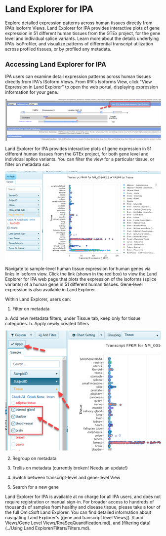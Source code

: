 # Land Explorer for IPA

Explore detailed expression patterns across human tissues directly from IPA’s Isoform Views. Land Explorer for IPA provides interactive plots  of gene expression in 51 different human tissues from the GTEx project, for the gene level and individual splice variants. Learn more about the details underlying IPA’s IsoProfiler, and visualize patterns of differential transcript utilization across profiled tissues, or by profiled any metadata.

## Accessing Land Explorer for IPA

IPA users can examine detail expression patterns across human tissues directly from IPA's ISoform Views.
From IPA's Isoforms View, click "View Expression in Land Explorer" to open the web portal, displaying expression information for your gene.

![image_Isoforms2GTEx](../images/Isoforms2GTEx.png)

Land Explorer for IPA provides interactive plots of gene expression in 51 different human tissues from the GTEx project, for both gene level and individual splice variants. You can filter the view for a particular tissue, or filter on metadata suc

![image_ipa_in_landexplorer](../images/Ipa_in_landexplorer.png)

Navigate to sample-level human tissue expression for human genes via links in isoform view. Click the link (shown in the red box) to view the Land Explorer for IPA web page that plots the expression of the isoforms (splice variants) of a human gene in 51 different human tissues. Gene-level expression is also available in Land Explorer.

Within Land Explorer, users can:
1.	Filter on metadata

a.	Add new metadata filters, under Tissue tab, keep only for tissue categories.
b.  Apply newly created filters

![image_ApplyFilters_IPA.png](../images/ApplyFilters_IPA.png)

2.	Regroup on metadata

3.	Trellis on metadata (currently broken! Needs an update!)

4.	Switch between transcript-level and gene-level View

5.	Search for a new gene


Land Explorer for IPA is available at no charge for all IPA users, and does not require registration or manual sign-in. For broader access to hundreds of thousands of samples from healthy and disease tissue, please take a tour of the full OmicSoft Land Explorer.
You can find detailed information about navigating Land Explorer's [gene and transcript level Views](../Land Views/Gene Level Views/RnaSeqQuantification.md),
and [filtering data](../Using Land Explorer/Filters/Filters.md).
